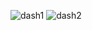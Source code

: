 ![dash1](https://github.com/qavvii/Dashboard-Inpatient-vs-Outpatient-/assets/136834246/12face12-90a9-4550-a8b5-9c2c88eb3de2)
![dash2](https://github.com/qavvii/Dashboard-Inpatient-vs-Outpatient-/assets/136834246/c4559752-80dc-4bad-8c62-59aae585fc9c)

